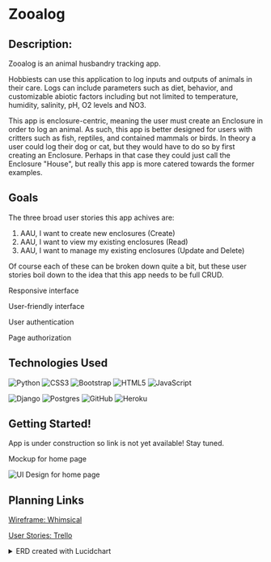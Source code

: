 # Zooalog

## Description: 

Zooalog is an animal husbandry tracking app. 

Hobbiests can use this application to log inputs and outputs of animals in their care. Logs can include parameters such as diet, behavior, and customizable abiotic factors including but not limited to temperature, humidity, salinity, pH, O2 levels and NO3. 

This app is enclosure-centric, meaning the user must create an Enclosure in order to log an animal. As such, this app is better designed for users with critters such as fish, reptiles, and contained mammals or birds. In theory a user could log their dog or cat, but they would have to do so by first creating an Enclosure. Perhaps in that case they could just call the Enclosure "House", but really this app is more catered towards the former examples. 

## Goals

The three broad user stories this app achives are:
1. AAU, I want to create new enclosures (Create)
2. AAU, I want to view my existing enclosures (Read)
3. AAU, I want to manage my existing enclosures (Update and Delete)

Of course each of these can be broken down quite a bit, but these user stories boil down to the idea that this app needs to be full CRUD.

Responsive interface

User-friendly interface

User authentication

Page authorization

## Technologies Used

![Python](https://img.shields.io/badge/python-3670A0?style=for-the-badge&logo=python&logoColor=ffdd54)
![CSS3](https://img.shields.io/badge/css3-%231572B6.svg?style=for-the-badge&logo=css3&logoColor=white) 
![Bootstrap](https://img.shields.io/badge/bootstrap-%23563D7C.svg?style=for-the-badge&logo=bootstrap&logoColor=white)
![HTML5](https://img.shields.io/badge/html5-%23E34F26.svg?style=for-the-badge&logo=html5&logoColor=white) 
![JavaScript](https://img.shields.io/badge/javascript-%23323330.svg?style=for-the-badge&logo=javascript&logoColor=%23F7DF1E) 

![Django](https://img.shields.io/badge/django-%23092E20.svg?style=for-the-badge&logo=django&logoColor=white)
![Postgres](https://img.shields.io/badge/postgres-%23316192.svg?style=for-the-badge&logo=postgresql&logoColor=white)
![GitHub](https://img.shields.io/badge/github-%23121011.svg?style=for-the-badge&logo=github&logoColor=white)
![Heroku](https://img.shields.io/badge/heroku-%23430098.svg?style=for-the-badge&logo=heroku&logoColor=white)

## Getting Started!

App is under construction so link is not yet available! Stay tuned.

Mockup for home page 

![UI Design for home page](https://i.imgur.com/lyHg81S.png)

## Planning Links

[Wireframe: Whimsical](https://whimsical.com/zooalog-D5avFK95o1bgy94H4kbUSd@3CRerdhrAw89dQ8hhdkVHFp1)

[User Stories: Trello](https://trello.com/invite/b/MhlMC0Qn/c32c891202deb797028f567e7c5d68d3/zooalog)
<details>
<summary> ERD created with Lucidchart </summary>
<img src="https://i.imgur.com/yfArDaY.png">
</details>
